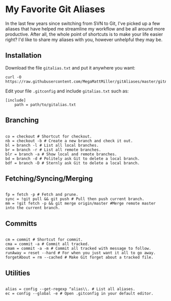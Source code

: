 
# My Favorite Git Aliases

In the last few years since switching from SVN to Git, I've picked up a few aliases that have helped me streamline my workflow and be all around more productive. After all, the whole point of shortcuts is to make your life easier right? I'd like to share my aliases with you, however unhelpful they may be.

## Installation

Download the file `gitalias.txt` and put it anywhere you want:

    curl -O https://raw.githubusercontent.com/MegaMattMiller/gitAliases/master/gitAliases.txt

Edit your file `.gitconfig` and include `gitalias.txt` such as:

    [include]
        path = path/to/gitalias.txt

## Branching

```.gitconfig

co = checkout # Shortcut for checkout.
nb = checkout -b # Create a new branch and check it out.
bl = branch -l # List all local branches.
br = branch -r # List all remote branches.
blr = branch -a # Show local and remote branches.
bd = branch -d # Politely ask Git to delete a local branch.
bdf = branch -D # Sternly ask Git to delete a local branch.

```

## Fetching/Syncing/Merging

```.gitconfig

fp = fetch -p # Fetch and prune.
sync = !git pull && git push # Pull then push current branch.
mm = !git fetch -p && git merge origin/master #Merge remote master into the current branch.

```

## Committs

```.gitconfig

cm = commit # Shortcut for commit.
cma = commit -a # Commit all tracked.
cmam = commit -a -m # Commit all tracked with message to follow.
runAway = reset --hard # For when you just want it all to go away.
forgetAbout = rm --cached # Make Git forget about a tracked file.

```

## Utilities

```.gitconfig

alias = config --get-regexp ^alias\\. # List all aliases.
ec = config --global -e # Open .gitconfig in your default editor.

```